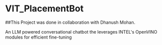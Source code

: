 # VIT_PlacementBot
##This Project was done in collaboration with Dhanush Mohan.


An LLM powered conversational chatbot the leverages INTEL's OpenVINO modules for efficient fine-tuning 
